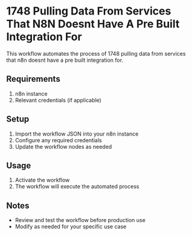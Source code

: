 # 1748 Pulling Data From Services That N8N Doesnt Have A Pre Built Integration For

This workflow automates the process of 1748 pulling data from services that n8n doesnt have a pre built integration for.

## Requirements

1. n8n instance
2. Relevant credentials (if applicable)

## Setup

1. Import the workflow JSON into your n8n instance
2. Configure any required credentials
3. Update the workflow nodes as needed

## Usage

1. Activate the workflow
2. The workflow will execute the automated process

## Notes

- Review and test the workflow before production use
- Modify as needed for your specific use case
